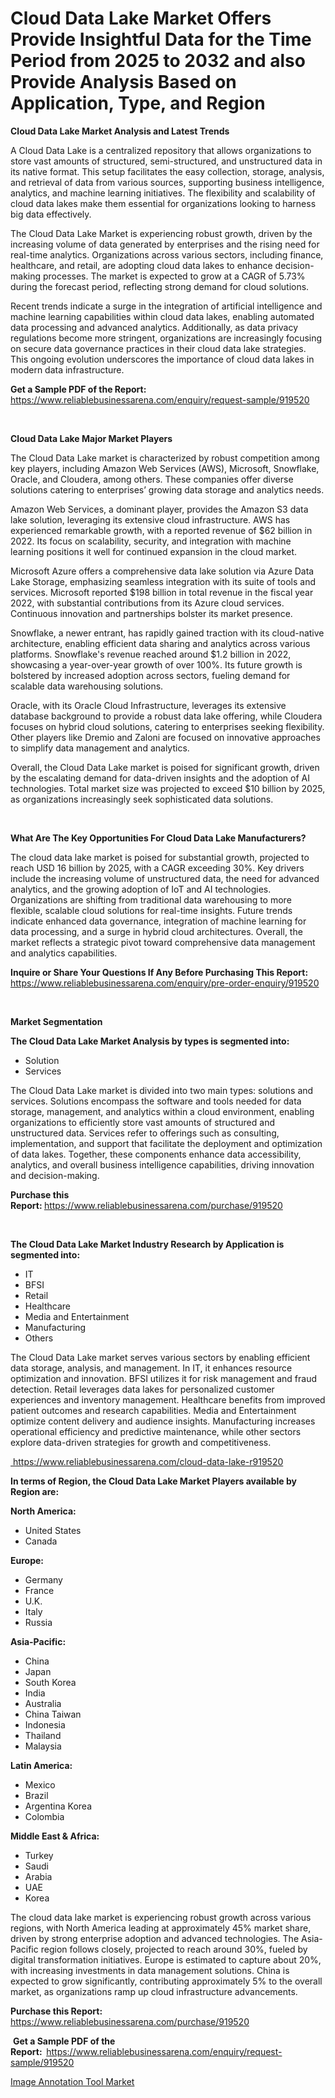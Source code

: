 <p><h1>Cloud Data Lake Market Offers Provide Insightful Data for the Time Period from 2025 to 2032 and also Provide Analysis Based on Application, Type, and Region</h1></p><p><strong>Cloud Data Lake Market Analysis and Latest Trends</strong></p>
<p><p>A Cloud Data Lake is a centralized repository that allows organizations to store vast amounts of structured, semi-structured, and unstructured data in its native format. This setup facilitates the easy collection, storage, analysis, and retrieval of data from various sources, supporting business intelligence, analytics, and machine learning initiatives. The flexibility and scalability of cloud data lakes make them essential for organizations looking to harness big data effectively.</p><p>The Cloud Data Lake Market is experiencing robust growth, driven by the increasing volume of data generated by enterprises and the rising need for real-time analytics. Organizations across various sectors, including finance, healthcare, and retail, are adopting cloud data lakes to enhance decision-making processes. The market is expected to grow at a CAGR of 5.73% during the forecast period, reflecting strong demand for cloud solutions.</p><p>Recent trends indicate a surge in the integration of artificial intelligence and machine learning capabilities within cloud data lakes, enabling automated data processing and advanced analytics. Additionally, as data privacy regulations become more stringent, organizations are increasingly focusing on secure data governance practices in their cloud data lake strategies. This ongoing evolution underscores the importance of cloud data lakes in modern data infrastructure.</p></p>
<p><strong>Get a Sample PDF of the Report:&nbsp;</strong> <a href="https://www.reliablebusinessarena.com/enquiry/request-sample/919520?utm_campaign=1902&utm_medium=2&utm_source=Github&utm_content=ia&utm_term=05032025&utm_id=cloud-data-lake">https://www.reliablebusinessarena.com/enquiry/request-sample/919520</a></p>
<p>&nbsp;</p>
<p><strong>Cloud Data Lake Major Market Players</strong></p>
<p><p>The Cloud Data Lake market is characterized by robust competition among key players, including Amazon Web Services (AWS), Microsoft, Snowflake, Oracle, and Cloudera, among others. These companies offer diverse solutions catering to enterprises’ growing data storage and analytics needs.</p><p>Amazon Web Services, a dominant player, provides the Amazon S3 data lake solution, leveraging its extensive cloud infrastructure. AWS has experienced remarkable growth, with a reported revenue of $62 billion in 2022. Its focus on scalability, security, and integration with machine learning positions it well for continued expansion in the cloud market.</p><p>Microsoft Azure offers a comprehensive data lake solution via Azure Data Lake Storage, emphasizing seamless integration with its suite of tools and services. Microsoft reported $198 billion in total revenue in the fiscal year 2022, with substantial contributions from its Azure cloud services. Continuous innovation and partnerships bolster its market presence.</p><p>Snowflake, a newer entrant, has rapidly gained traction with its cloud-native architecture, enabling efficient data sharing and analytics across various platforms. Snowflake's revenue reached around $1.2 billion in 2022, showcasing a year-over-year growth of over 100%. Its future growth is bolstered by increased adoption across sectors, fueling demand for scalable data warehousing solutions.</p><p>Oracle, with its Oracle Cloud Infrastructure, leverages its extensive database background to provide a robust data lake offering, while Cloudera focuses on hybrid cloud solutions, catering to enterprises seeking flexibility. Other players like Dremio and Zaloni are focused on innovative approaches to simplify data management and analytics.</p><p>Overall, the Cloud Data Lake market is poised for significant growth, driven by the escalating demand for data-driven insights and the adoption of AI technologies. Total market size was projected to exceed $10 billion by 2025, as organizations increasingly seek sophisticated data solutions.</p></p>
<p>&nbsp;</p>
<p><strong>What Are The Key Opportunities For Cloud Data Lake Manufacturers?</strong></p>
<p><p>The cloud data lake market is poised for substantial growth, projected to reach USD 16 billion by 2025, with a CAGR exceeding 30%. Key drivers include the increasing volume of unstructured data, the need for advanced analytics, and the growing adoption of IoT and AI technologies. Organizations are shifting from traditional data warehousing to more flexible, scalable cloud solutions for real-time insights. Future trends indicate enhanced data governance, integration of machine learning for data processing, and a surge in hybrid cloud architectures. Overall, the market reflects a strategic pivot toward comprehensive data management and analytics capabilities.</p></p>
<p><strong>Inquire or Share Your Questions If Any Before Purchasing This Report:</strong> <a href="https://www.reliablebusinessarena.com/enquiry/pre-order-enquiry/919520?utm_campaign=1902&utm_medium=2&utm_source=Github&utm_content=ia&utm_term=05032025&utm_id=cloud-data-lake">https://www.reliablebusinessarena.com/enquiry/pre-order-enquiry/919520</a></p>
<p>&nbsp;</p>
<p><strong>Market Segmentation</strong></p>
<p><strong>The Cloud Data Lake Market Analysis by types is segmented into:</strong></p>
<p><ul><li>Solution</li><li>Services</li></ul></p>
<p><p>The Cloud Data Lake market is divided into two main types: solutions and services. Solutions encompass the software and tools needed for data storage, management, and analytics within a cloud environment, enabling organizations to efficiently store vast amounts of structured and unstructured data. Services refer to offerings such as consulting, implementation, and support that facilitate the deployment and optimization of data lakes. Together, these components enhance data accessibility, analytics, and overall business intelligence capabilities, driving innovation and decision-making.</p></p>
<p><strong>Purchase this Report:&nbsp;</strong><a href="https://www.reliablebusinessarena.com/purchase/919520?utm_campaign=1902&utm_medium=2&utm_source=Github&utm_content=ia&utm_term=05032025&utm_id=cloud-data-lake">https://www.reliablebusinessarena.com/purchase/919520</a></p>
<p>&nbsp;</p>
<p><strong>The Cloud Data Lake Market Industry Research by Application is segmented into:</strong></p>
<p><ul><li>IT</li><li>BFSI</li><li>Retail</li><li>Healthcare</li><li>Media and Entertainment</li><li>Manufacturing</li><li>Others</li></ul></p>
<p><p>The Cloud Data Lake market serves various sectors by enabling efficient data storage, analysis, and management. In IT, it enhances resource optimization and innovation. BFSI utilizes it for risk management and fraud detection. Retail leverages data lakes for personalized customer experiences and inventory management. Healthcare benefits from improved patient outcomes and research capabilities. Media and Entertainment optimize content delivery and audience insights. Manufacturing increases operational efficiency and predictive maintenance, while other sectors explore data-driven strategies for growth and competitiveness.</p></p>
<p><a href="https://www.reliablebusinessarena.com/cloud-data-lake-r919520?utm_campaign=1902&utm_medium=2&utm_source=Github&utm_content=ia&utm_term=05032025&utm_id=cloud-data-lake">&nbsp;https://www.reliablebusinessarena.com/cloud-data-lake-r919520</a></p>
<p><strong>In terms of Region, the Cloud Data Lake Market Players available by Region are:</strong></p>
<p>
    <p> <strong> North America: </strong>
        <ul>
            <li>United States</li>
            <li>Canada</li>
        </ul>
        </p> 
    <p> <strong> Europe: </strong>
        <ul>
            <li>Germany</li>
            <li>France</li>
            <li>U.K.</li>
            <li>Italy</li>
            <li>Russia</li>
        </ul>
        </p> 
    <p> <strong> Asia-Pacific: </strong>
        <ul>
            <li>China</li>
            <li>Japan</li>
            <li>South Korea</li>
            <li>India</li>
            <li>Australia</li>
            <li>China Taiwan</li>
            <li>Indonesia</li>
            <li>Thailand</li>
            <li>Malaysia</li>
        </ul>
        </p> 
    <p> <strong> Latin America: </strong>
        <ul>
            <li>Mexico</li>
            <li>Brazil</li>
            <li>Argentina Korea</li>
            <li>Colombia</li>
        </ul>
        </p> 
    <p> <strong> Middle East & Africa: </strong>
        <ul>
            <li>Turkey</li>
            <li>Saudi</li>
            <li>Arabia</li>
            <li>UAE</li>
            <li>Korea</li>
        </ul>
    </p>
    </p>
<p><p>The cloud data lake market is experiencing robust growth across various regions, with North America leading at approximately 45% market share, driven by strong enterprise adoption and advanced technologies. The Asia-Pacific region follows closely, projected to reach around 30%, fueled by digital transformation initiatives. Europe is estimated to capture about 20%, with increasing investments in data management solutions. China is expected to grow significantly, contributing approximately 5% to the overall market, as organizations ramp up cloud infrastructure advancements.</p></p>
<p><strong>Purchase this Report: </strong><a href="https://www.reliablebusinessarena.com/purchase/919520?utm_campaign=1902&utm_medium=2&utm_source=Github&utm_content=ia&utm_term=05032025&utm_id=cloud-data-lake">https://www.reliablebusinessarena.com/purchase/919520</a></p>
<p>&nbsp;<strong>Get a Sample PDF of the Report:&nbsp;&nbsp;</strong><a href="https://www.reliablebusinessarena.com/enquiry/request-sample/919520?utm_campaign=1902&utm_medium=2&utm_source=Github&utm_content=ia&utm_term=05032025&utm_id=cloud-data-lake">https://www.reliablebusinessarena.com/enquiry/request-sample/919520</a></p>
<p><strong></strong></p>
<p><p><a href="https://github.com/rahu1506/Market-Research-Report-List-6/blob/main/image-annotation-tool-market.md?utm_campaign=1902&utm_medium=2&utm_source=Github&utm_content=ia&utm_term=05032025&utm_id=cloud-data-lake">Image Annotation Tool Market</a></p></p>